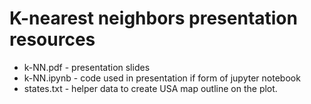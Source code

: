 # K-nearest neighbors presentation resources

* k-NN.pdf - presentation slides
* k-NN.ipynb - code used in presentation if form of jupyter notebook
* states.txt - helper data to create USA map outline on the plot.
